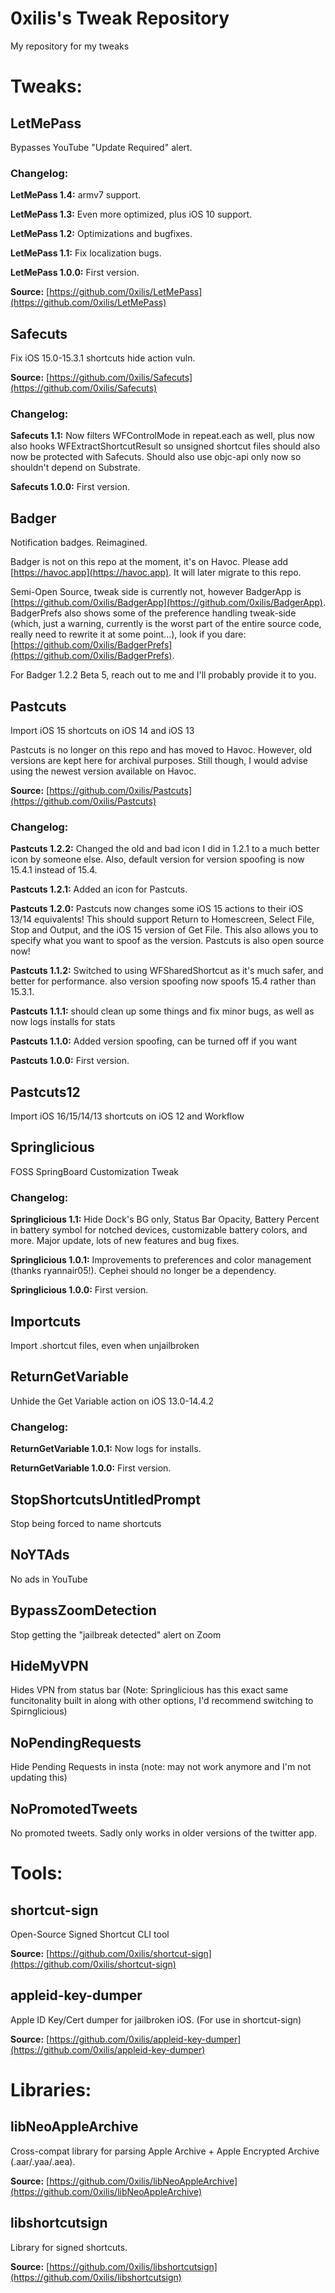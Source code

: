 # 0xilis's Tweak Repository
My repository for my tweaks

# Tweaks:

## LetMePass

Bypasses YouTube "Update Required" alert.

### Changelog:

**LetMePass 1.4:** armv7 support.

**LetMePass 1.3:** Even more optimized, plus iOS 10 support.

**LetMePass 1.2:** Optimizations and bugfixes.

**LetMePass 1.1:** Fix localization bugs.

**LetMePass 1.0.0:** First version.

**Source:** [https://github.com/0xilis/LetMePass](https://github.com/0xilis/LetMePass)

## Safecuts

Fix iOS 15.0-15.3.1 shortcuts hide action vuln.

**Source:** [https://github.com/0xilis/Safecuts](https://github.com/0xilis/Safecuts)

### Changelog:

**Safecuts 1.1:** Now filters WFControlMode in repeat.each as well, plus now also hooks WFExtractShortcutResult so unsigned shortcut files should also now be protected with Safecuts. Should also use objc-api only now so shouldn't depend on Substrate.

**Safecuts 1.0.0:** First version.

## Badger

Notification badges. Reimagined.

Badger is not on this repo at the moment, it's on Havoc. Please add [https://havoc.app](https://havoc.app). It will later migrate to this repo.

Semi-Open Source, tweak side is currently not, however BadgerApp is [https://github.com/0xilis/BadgerApp](https://github.com/0xilis/BadgerApp). BadgerPrefs also shows some of the preference handling tweak-side (which, just a warning, currently is the worst part of the entire source code, really need to rewrite it at some point...), look if you dare: [https://github.com/0xilis/BadgerPrefs](https://github.com/0xilis/BadgerPrefs).

For Badger 1.2.2 Beta 5, reach out to me and I'll probably provide it to you.

## Pastcuts

Import iOS 15 shortcuts on iOS 14 and iOS 13

Pastcuts is no longer on this repo and has moved to Havoc. However, old versions are kept here for archival purposes. Still though, I would advise using the newest version available on Havoc.

**Source:** [https://github.com/0xilis/Pastcuts](https://github.com/0xilis/Pastcuts)

### Changelog:

**Pastcuts 1.2.2:** Changed the old and bad icon I did in 1.2.1 to a much better icon by someone else. Also, default version for version spoofing is now 15.4.1 instead of 15.4.

**Pastcuts 1.2.1:** Added an icon for Pastcuts.

**Pastcuts 1.2.0:** Pastcuts now changes some iOS 15 actions to their iOS 13/14 equivalents! This should support Return to Homescreen, Select File, Stop and Output, and the iOS 15 version of Get File. This also allows you to specify what you want to spoof as the version. Pastcuts is also open source now!

**Pastcuts 1.1.2:** Switched to using WFSharedShortcut as it's much safer, and better for performance. also version spoofing now spoofs 15.4 rather than 15.3.1.

**Pastcuts 1.1.1:** should clean up some things and fix minor bugs, as well as now logs installs for stats

**Pastcuts 1.1.0:** Added version spoofing, can be turned off if you want

**Pastcuts 1.0.0:** First version.

## Pastcuts12

Import iOS 16/15/14/13 shortcuts on iOS 12 and Workflow

## Springlicious

FOSS SpringBoard Customization Tweak

### Changelog:

**Springlicious 1.1:** Hide Dock's BG only, Status Bar Opacity, Battery Percent in battery symbol for notched devices, customizable battery colors, and more. Major update, lots of new features and bug fixes.

**Springlicious 1.0.1:** Improvements to preferences and color management (thanks ryannair05!). Cephei should no longer be a dependency.

**Springlicious 1.0.0:** First version.

## Importcuts

Import .shortcut files, even when unjailbroken

## ReturnGetVariable

Unhide the Get Variable action on iOS 13.0-14.4.2

### Changelog:

**ReturnGetVariable 1.0.1:** Now logs for installs.

**ReturnGetVariable 1.0.0:** First version.

## StopShortcutsUntitledPrompt

Stop being forced to name shortcuts

## NoYTAds

No ads in YouTube

## BypassZoomDetection

Stop getting the "jailbreak detected" alert on Zoom

## HideMyVPN

Hides VPN from status bar (Note: Springlicious has this exact same funcitonality built in along with other options, I'd recommend switching to Spirnglicious)

## NoPendingRequests

Hide Pending Requests in insta (note: may not work anymore and I'm not updating this)

## NoPromotedTweets

No promoted tweets. Sadly only works in older versions of the twitter app.

# Tools:

## shortcut-sign

Open-Source Signed Shortcut CLI tool

**Source:** [https://github.com/0xilis/shortcut-sign](https://github.com/0xilis/shortcut-sign)

## appleid-key-dumper

Apple ID Key/Cert dumper for jailbroken iOS. (For use in shortcut-sign)

**Source:** [https://github.com/0xilis/appleid-key-dumper](https://github.com/0xilis/appleid-key-dumper)

# Libraries:

## libNeoAppleArchive

Cross-compat library for parsing Apple Archive + Apple Encrypted Archive (.aar/.yaa/.aea).

**Source:** [https://github.com/0xilis/libNeoAppleArchive](https://github.com/0xilis/libNeoAppleArchive)

## libshortcutsign

Library for signed shortcuts.

**Source:** [https://github.com/0xilis/libshortcutsign](https://github.com/0xilis/libshortcutsign)

